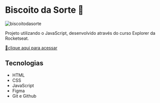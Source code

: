 # Biscoito da Sorte 🍪

![biscoitodasorte](https://user-images.githubusercontent.com/113316157/208272117-595409db-223a-4dde-9e27-6af05f28f7ea.png)

Projeto utilizando o JavaScript, desenvolvido através do curso Explorer da Rocketseat.

[🔗clique aqui para acessar](https://larissaaleall.github.io/BiscoitoSorte/biscoito-da-sorte/)

## Tecnologias 

- HTML
- CSS
- JavaScript
- Figma
- Git e Github

